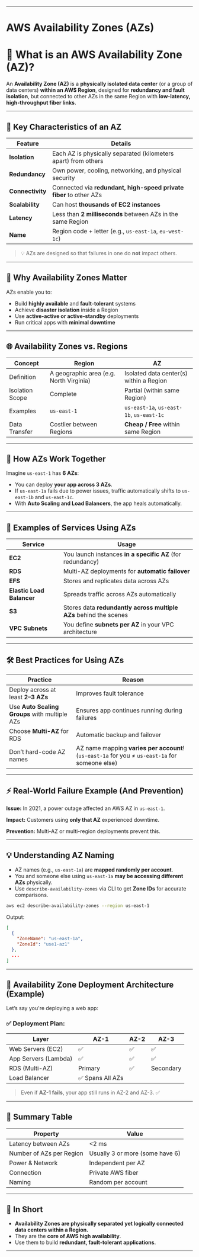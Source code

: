 __________________________________________________________________________________________________________________________
#                                   **AWS Availability Zones (AZs)**

# 🧱 What is an AWS **Availability Zone (AZ)?**

An **Availability Zone (AZ)** is a **physically isolated data center** (or a group of data centers) **within an AWS Region**, designed for **redundancy and fault isolation**, but connected to other AZs in the same Region with **low-latency, high-throughput fiber links**.

---

## 📍 Key Characteristics of an AZ

| Feature          | Details                                                            |
| ---------------- | ------------------------------------------------------------------ |
| **Isolation**    | Each AZ is physically separated (kilometers apart) from others     |
| **Redundancy**   | Own power, cooling, networking, and physical security              |
| **Connectivity** | Connected via **redundant, high-speed private fiber** to other AZs |
| **Scalability**  | Can host **thousands of EC2 instances**                            |
| **Latency**      | Less than **2 milliseconds** between AZs in the same Region        |
| **Name**         | Region code + letter (e.g., `us-east-1a`, `eu-west-1c`)            |

> 💡 AZs are designed so that failures in one do **not** impact others.

---

## 🧰 Why Availability Zones Matter

AZs enable you to:

* Build **highly available** and **fault-tolerant** systems
* Achieve **disaster isolation** inside a Region
* Use **active-active or active-standby** deployments
* Run critical apps with **minimal downtime**

---

## 🌐 Availability Zones vs. Regions

| Concept         | Region                                  | AZ                                       |
| --------------- | --------------------------------------- | ---------------------------------------- |
| Definition      | A geographic area (e.g. North Virginia) | Isolated data center(s) within a Region  |
| Isolation Scope | Complete                                | Partial (within same Region)             |
| Examples        | `us-east-1`                             | `us-east-1a`, `us-east-1b`, `us-east-1c` |
| Data Transfer   | Costlier between Regions                | **Cheap / Free** within same Region      |

---

## 🔄 How AZs Work Together

Imagine `us-east-1` has **6 AZs**:

* You can deploy **your app across 3 AZs**.
* If `us-east-1a` fails due to power issues, traffic automatically shifts to `us-east-1b` and `us-east-1c`.
* With **Auto Scaling and Load Balancers**, the app heals automatically.

---

## 🧠 Examples of Services Using AZs

| Service                   | Usage                                                             |
| ------------------------- | ----------------------------------------------------------------- |
| **EC2**                   | You launch instances **in a specific AZ** (for redundancy)        |
| **RDS**                   | Multi-AZ deployments for **automatic failover**                   |
| **EFS**                   | Stores and replicates data across AZs                             |
| **Elastic Load Balancer** | Spreads traffic across AZs automatically                          |
| **S3**                    | Stores data **redundantly across multiple AZs** behind the scenes |
| **VPC Subnets**           | You define **subnets per AZ** in your VPC architecture            |

---

## 🛠️ Best Practices for Using AZs

| Practice                                      | Reason                                                                                         |
| --------------------------------------------- | ---------------------------------------------------------------------------------------------- |
| Deploy across at least **2–3 AZs**            | Improves fault tolerance                                                                       |
| Use **Auto Scaling Groups** with multiple AZs | Ensures app continues running during failures                                                  |
| Choose **Multi-AZ** for RDS                   | Automatic backup and failover                                                                  |
| Don’t hard-code AZ names                      | AZ name mapping **varies per account**! (`us-east-1a` for you ≠ `us-east-1a` for someone else) |

---

## ⚡ Real-World Failure Example (And Prevention)

**Issue:** In 2021, a power outage affected an AWS AZ in `us-east-1`.

**Impact:** Customers using **only that AZ** experienced downtime.

**Prevention:** Multi-AZ or multi-region deployments prevent this.

---

## 💡 Understanding AZ Naming

* AZ names (e.g., `us-east-1a`) are **mapped randomly per account**.
* You and someone else using `us-east-1a` **may be accessing different AZs** physically.
* Use `describe-availability-zones` via CLI to get **Zone IDs** for accurate comparisons.

```bash
aws ec2 describe-availability-zones --region us-east-1
```

Output:

```json
[
  {
    "ZoneName": "us-east-1a",
    "ZoneId": "use1-az1"
  },
  ...
]
```

---

## 🚀 Availability Zone Deployment Architecture (Example)

Let’s say you're deploying a web app:

### ✅ Deployment Plan:

| Layer                | AZ-1            | AZ-2 | AZ-3      |
| -------------------- | --------------- | ---- | --------- |
| Web Servers (EC2)    | ✅               | ✅    | ✅         |
| App Servers (Lambda) | ✅               | ✅    | ✅         |
| RDS (Multi-AZ)       | Primary         | ✅    | Secondary |
| Load Balancer        | ✅ Spans All AZs |      |           |

> Even if **AZ-1 fails**, your app still runs in AZ-2 and AZ-3. ✅

---

## 🧾 Summary Table

| Property                 | Value                           |
| ------------------------ | ------------------------------- |
| Latency between AZs      | <2 ms                           |
| Number of AZs per Region | Usually 3 or more (some have 6) |
| Power & Network          | Independent per AZ              |
| Connection               | Private AWS fiber               |
| Naming                   | Random per account              |

---

## 📌 In Short

* **Availability Zones are physically separated yet logically connected data centers within a Region.**
* They are the **core of AWS high availability**.
* Use them to build **redundant, fault-tolerant applications**.

---
